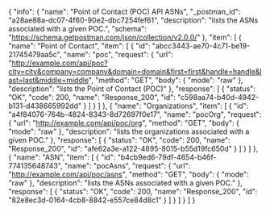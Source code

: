 {
  "info": {
    "name": "Point of Contact (POC) API ASNs",
    "_postman_id": "a28ae88a-dc07-4f60-90e2-dbc7254fef61",
    "description": "lists the ASNs associated with a given POC.",
    "schema": "https://schema.getpostman.com/json/collection/v2.0.0/"
  },
  "item": [
    {
      "name": "Point of Contact",
      "item": [
        {
          "id": "abcc3443-ae70-4c71-be19-21745479aa5c",
          "name": "poc",
          "request": {
            "url": "http://example.com/api/poc?city=city&company=company&domain=domain&first=first&handle=handle&last=last&middle=middle",
            "method": "GET",
            "body": {
              "mode": "raw"
            },
            "description": "lists the Point of Contact (POC)"
          },
          "response": [
            {
              "status": "OK",
              "code": 200,
              "name": "Response_200",
              "id": "c598aa74-b40d-4942-b131-d438665992dd"
            }
          ]
        }
      ]
    },
    {
      "name": "Organizations",
      "item": [
        {
          "id": "a4f84076-764b-4824-8343-8d72697f0e17",
          "name": "pocOrg",
          "request": {
            "url": "http://example.com/api/poc/org",
            "method": "GET",
            "body": {
              "mode": "raw"
            },
            "description": "lists the organizations associated with a given POC."
          },
          "response": [
            {
              "status": "OK",
              "code": 200,
              "name": "Response_200",
              "id": "afe62a3e-a122-4895-8015-b55d19fc650d"
            }
          ]
        }
      ]
    },
    {
      "name": "ASN",
      "item": [
        {
          "id": "b4cb9ed6-79df-4654-b46f-774135648743",
          "name": "pocAsns",
          "request": {
            "url": "http://example.com/api/poc/asns",
            "method": "GET",
            "body": {
              "mode": "raw"
            },
            "description": "lists the ASNs associated with a given POC."
          },
          "response": [
            {
              "status": "OK",
              "code": 200,
              "name": "Response_200",
              "id": "82e8ec3d-0164-4cb8-8842-e557ce84d8c1"
            }
          ]
        }
      ]
    }
  ]
}